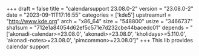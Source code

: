 +++
draft = false
title = "calendarsupport 23.08.0-2"
version = "23.08.0-2"
date = "2023-09-11T17:16:55"
categories = ['kde5']
upstreamurl = "http://www.kde.org"
arch = "x86_64"
size = "548800"
usize = "3466737"
sha1sum = "712e1a84054d62ef5c571e7d232cbe44bacedc01"
depends = "['akonadi-calendar>=23.08.0', 'akonadi>=23.08.0', 'kholidays>=5.110.0', 'akonadi-notes>=23.08.0', 'pimcommon>=23.08.0']"
+++
This lib provides calendar support